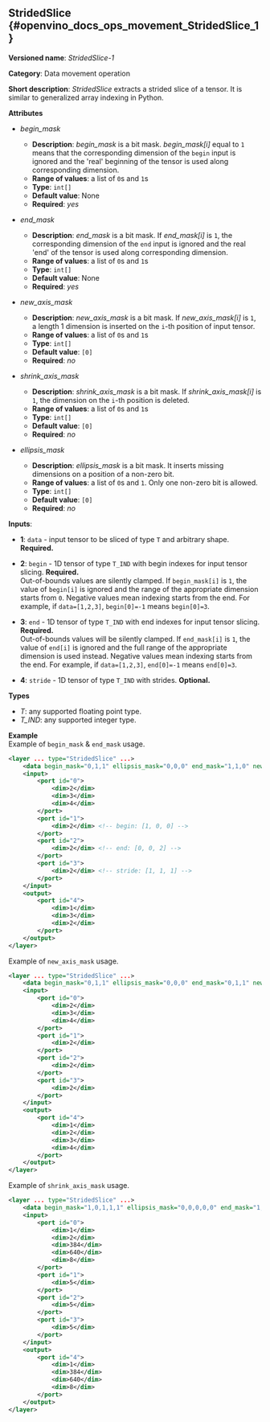 ## StridedSlice <a name="StridedSlice"></a> {#openvino_docs_ops_movement_StridedSlice_1}

**Versioned name**: *StridedSlice-1*

**Category**: Data movement operation

**Short description**: *StridedSlice* extracts a strided slice of a tensor.
 It is similar to generalized array indexing in Python.

**Attributes**

*   *begin_mask*

    * **Description**: *begin_mask* is a bit mask. *begin_mask[i]* equal to `1` means that the corresponding dimension of the `begin` input is ignored and the 'real' beginning of the tensor is used along corresponding dimension.
    * **Range of values**: a list of `0`s and `1`s
    * **Type**: `int[]`
    * **Default value**: None
    * **Required**: *yes*

*   *end_mask*

    * **Description**: *end_mask* is a bit mask. If *end_mask[i]* is `1`, the corresponding dimension of the `end` input is ignored and the real 'end' of the tensor is used along corresponding dimension.
    * **Range of values**: a list of `0`s and `1`s
    * **Type**: `int[]`
    * **Default value**: None
    * **Required**: *yes*

*   *new_axis_mask*

    * **Description**: *new_axis_mask* is a bit mask. If *new_axis_mask[i]* is `1`, a length 1 dimension is inserted on the `i`-th position of input tensor.
    * **Range of values**: a list of `0`s and `1`s
    * **Type**: `int[]`
    * **Default value**: `[0]`
    * **Required**: *no*

*   *shrink_axis_mask*

    * **Description**: *shrink_axis_mask* is a bit mask. If *shrink_axis_mask[i]* is `1`, the dimension on the `i`-th position is deleted.
    * **Range of values**: a list of `0`s and `1`s
    * **Type**: `int[]`
    * **Default value**: `[0]`
    * **Required**: *no*

*   *ellipsis_mask*

    * **Description**: *ellipsis_mask* is a bit mask. It inserts missing dimensions on a position of a non-zero bit.
    * **Range of values**: a list of `0`s and `1`. Only one non-zero bit is allowed.
    * **Type**: `int[]`
    * **Default value**: `[0]`
    * **Required**: *no*

**Inputs**:

*   **1**: `data` - input tensor to be sliced of type `T` and arbitrary shape. **Required.**

*   **2**: `begin` - 1D tensor of type `T_IND` with begin indexes for input tensor slicing. **Required.**  
    Out-of-bounds values are silently clamped. If `begin_mask[i]` is `1`, the value of `begin[i]` is ignored and the range of the appropriate dimension starts from `0`. Negative values mean indexing starts from the end. For example, if `data=[1,2,3]`, `begin[0]=-1` means `begin[0]=3`.

*   **3**: `end` - 1D tensor of type `T_IND` with end indexes for input tensor slicing. **Required.**  
    Out-of-bounds values will be silently clamped. If `end_mask[i]` is `1`, the value of `end[i]` is ignored and the full range of the appropriate dimension is used instead. Negative values mean indexing starts from the end. For example, if `data=[1,2,3]`, `end[0]=-1` means `end[0]=3`.

*   **4**: `stride` - 1D tensor of type `T_IND` with strides. **Optional.**

**Types**
* *T*: any supported floating point type.
* *T_IND*: any supported integer type.

**Example**  
Example of `begin_mask` & `end_mask` usage.  
```xml
<layer ... type="StridedSlice" ...>
    <data begin_mask="0,1,1" ellipsis_mask="0,0,0" end_mask="1,1,0" new_axis_mask="0,0,0" shrink_axis_mask="0,0,0"/>
    <input>
        <port id="0">
            <dim>2</dim>
            <dim>3</dim>
            <dim>4</dim>
        </port>
        <port id="1">
            <dim>2</dim> <!-- begin: [1, 0, 0] -->
        </port>
        <port id="2">
            <dim>2</dim> <!-- end: [0, 0, 2] -->
        </port>
        <port id="3">
            <dim>2</dim> <!-- stride: [1, 1, 1] -->
        </port>
    </input>
    <output>
        <port id="4">            
            <dim>1</dim>
            <dim>3</dim>
            <dim>2</dim>
        </port>
    </output>
</layer>
```

Example of `new_axis_mask` usage.
```xml
<layer ... type="StridedSlice" ...>
    <data begin_mask="0,1,1" ellipsis_mask="0,0,0" end_mask="0,1,1" new_axis_mask="1,0,0" shrink_axis_mask="0,0,0"/>
    <input>
        <port id="0">
            <dim>2</dim>
            <dim>3</dim>
            <dim>4</dim>
        </port>
        <port id="1">
            <dim>2</dim>
        </port>
        <port id="2">
            <dim>2</dim>
        </port>
        <port id="3">
            <dim>2</dim>
        </port>
    </input>
    <output>
        <port id="4">
            <dim>1</dim>
            <dim>2</dim>
            <dim>3</dim>
            <dim>4</dim>
        </port>
    </output>
</layer>
```

Example of `shrink_axis_mask` usage.
```xml
<layer ... type="StridedSlice" ...>
    <data begin_mask="1,0,1,1,1" ellipsis_mask="0,0,0,0,0" end_mask="1,0,1,1,1" new_axis_mask="0,0,0,0,0" shrink_axis_mask="0,1,0,0,0"/>
    <input>
        <port id="0">
            <dim>1</dim>
            <dim>2</dim>
            <dim>384</dim>
            <dim>640</dim>
            <dim>8</dim>
        </port>
        <port id="1">
            <dim>5</dim>
        </port>
        <port id="2">
            <dim>5</dim>
        </port>
        <port id="3">
            <dim>5</dim>
        </port>
    </input>
    <output>
        <port id="4">
            <dim>1</dim>
            <dim>384</dim>
            <dim>640</dim>
            <dim>8</dim>
        </port>
    </output>
</layer>
```
